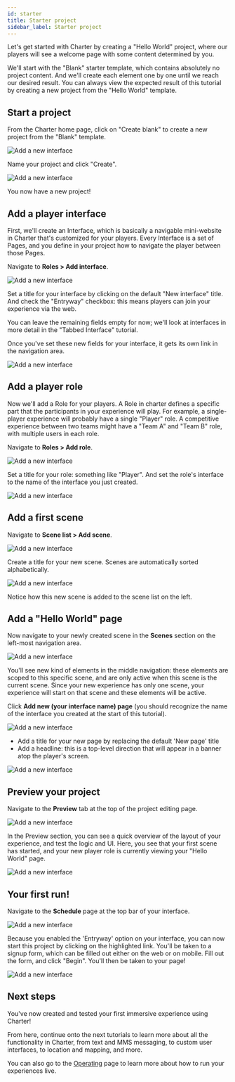 ```yaml
---
id: starter
title: Starter project
sidebar_label: Starter project
---
```


Let's get started with Charter by creating a "Hello World" project, where our players will see a welcome page with some content determined by you.

We'll start with the "Blank" starter template, which contains absolutely no project content. And we'll create each element one by one until we reach our desired result. You can always view the expected result of this tutorial by creating a new project from the "Hello World" template.

## Start a project

From the Charter home page, click on "Create blank" to create a new project from the "Blank" template.

![Add a new interface](/img/tutorials/hello-world/home-1.png)

Name your project and click "Create".

![Add a new interface](/img/tutorials/hello-world/home-2.png)

You now have a new project!

## Add a player interface

First, we'll create an Interface, which is basically a navigable mini-website in Charter that's customized for your players. Every Interface is a set of Pages, and you define in your project how to navigate the player between those Pages.

Navigate to **Roles > Add interface**.

![Add a new interface](/img/tutorials/hello-world/int-1.png)

Set a title for your interface by clicking on the default "New interface" title. And check the "Entryway" checkbox: this means players can join your experience via the web.

You can leave the remaining fields empty for now; we'll look at interfaces in more detail in the "Tabbed Interface" tutorial.

Once you've set these new fields for your interface, it gets its own link in the navigation area.

![Add a new interface](/img/tutorials/hello-world/int-2.png)

## Add a player role

Now we'll add a Role for your players. A Role in charter defines a specific part that the participants in your experience will play. For example, a single-player experience will probably have a single "Player" role. A competitive experience between two teams might have a "Team A" and "Team B" role, with multiple users in each role.

Navigate to **Roles > Add role**.

![Add a new interface](/img/tutorials/hello-world/role-1.png)

Set a title for your role: something like "Player". And set the role's interface to the name of the interface you just created.

![Add a new interface](/img/tutorials/hello-world/role-2.png)

## Add a first scene

Navigate to **Scene list > Add scene**.

![Add a new interface](/img/tutorials/hello-world/scene-1.png)

Create a title for your new scene. Scenes are automatically sorted alphabetically.

![Add a new interface](/img/tutorials/hello-world/scene-2.png)

Notice how this new scene is added to the scene list on the left.

## Add a "Hello World" page

Now navigate to your newly created scene in the **Scenes** section on the left-most navigation area.

![Add a new interface](/img/tutorials/hello-world/page-1.png)

You'll see new kind of elements in the middle navigation: these elements are scoped to this specific scene, and are only active when this scene is the current scene. Since your new experience has only one scene, your experience will start on that scene and these elements will be active.

Click **Add new (your interface name) page** (you should recognize the name of the interface you created at the start of this tutorial).

![Add a new interface](/img/tutorials/hello-world/page-2.png)

* Add a title for your new page by replacing the default 'New page' title
* Add a headline: this is a top-level direction that will appear in a banner atop the player's screen.

![Add a new interface](/img/tutorials/hello-world/page-3.png)

## Preview your project

Navigate to the **Preview** tab at the top of the project editing page.

![Add a new interface](/img/tutorials/hello-world/preview-1.png)

In the Preview section, you can see a quick overview of the layout of your experience, and test the logic and UI. Here, you see that your first scene has started, and your new player role is currently viewing your "Hello World" page.

![Add a new interface](/img/tutorials/hello-world/preview-2.png)

## Your first run!

Navigate to the **Schedule** page at the top bar of your interface.

![Add a new interface](/img/tutorials/hello-world/schedule-1.png)

Because you enabled the 'Entryway' option on your interface, you can now start this project by clicking on the highlighted link. You'll be taken to a signup form, which can be filled out either on the web or on mobile. Fill out the form, and click "Begin". You'll then be taken to your page!

![Add a new interface](/img/tutorials/hello-world/enter.png)

## Next steps

You've now created and tested your first immersive experience using Charter!

From here, continue onto the next tutorials to learn more about all the functionality in Charter, from text and MMS messaging, to custom user interfaces, to location and mapping, and more.

You can also go to the [Operating](/docs/concepts/operations) page to learn more about how to run your experiences live.

